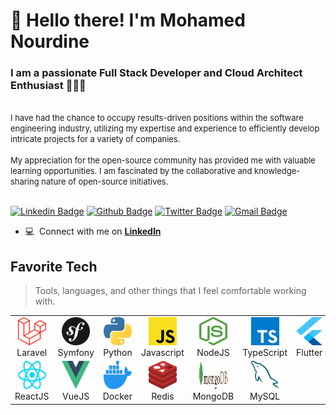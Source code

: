 <h1 align="left" id="mohamednourdine-title">👋 Hello there! I'm Mohamed Nourdine</h1>

<h3 align="left">I am a passionate Full Stack Developer and Cloud Architect Enthusiast 👨🏽‍💻</h3>

<br>

<font size="2">
  I have had the chance to occupy results-driven positions within the software engineering industry, utilizing my expertise and experience to efficiently develop intricate projects for a variety of companies.
  <br><br>
  My appreciation for the open-source community has provided me with valuable learning opportunities. I am fascinated by the collaborative and knowledge-sharing nature of open-source initiatives.
  <br><br>
</font>

[![Linkedin Badge](https://img.shields.io/badge/-mohamednourdine-0072b1?style=flat&logo=Linkedin&logoColor=white&link=https://www.linkedin.com/in/mnourdine/)](https://www.linkedin.com/in/mnourdine) 
[![Github Badge](https://img.shields.io/badge/mohamednourdine-grey?style=flat&logo=github&logoColor=white&link=https://github.com/mohamednourdine/)](https://github.com/mohamednourdine/) 
[![Twitter Badge](https://img.shields.io/badge/-nourdinetw-00acee?style=flat&logo=twitter&logoColor=white&link=https://twitter.com/nourdinetw/)](https://www.twitter.com/nourdinetw/) 
[![Gmail Badge](https://img.shields.io/badge/-mohamednjikam25@gmail.com-c14438?style=flat-square&logo=Gmail&logoColor=white&link=mailto:mohamednjikam25@hotmail.com)](mailto:mohamednjikam25@hotmail.com)

- 💻 &nbsp;Connect with me on **[LinkedIn]**

<h2 align="left" id="mohamednourdine">Favorite Tech</h2>

> Tools, languages, and other things that I feel comfortable working with.

<table>
  <tr>
    <td align="center" width="96">
      <img src="./icons/laravel.svg" width="45" height="45" alt="Laravel" /><br>Laravel
    </td>
    <td align="center" width="96">
      <img src="./icons/symfony.svg" width="45" height="45" alt="Symfony" /><br>Symfony
    </td>
    <td align="center" width="96">
      <img src="./icons/python.svg" width="45" height="45" alt="Python" /><br>Python
    </td>
    <td align="center" width="96">
      <img src="./icons/javascript.svg" width="45" height="45" alt="Javascript" /><br>Javascript
    </td>
    <td align="center" width="96">
      <img src="./icons/nodejs-icon.svg" width="45" height="45" alt="NodeJS" /><br>NodeJS
    </td>
    <td align="center" width="96">
      <img src="./icons/typescript-icon.svg" width="45" height="45" alt="TypeScript" /><br>TypeScript
    </td>
    <td align="center" width="96">
      <img src="./icons/flutter.svg" width="45" height="45" alt="Flutter" /><br>Flutter
    </td>
  </tr>
  <tr>
    <td align="center" width="96">
      <img src="./icons/react.svg" width="45" height="45" alt="ReactJS" /><br>ReactJS
    </td>
    <td align="center" width="96">
      <img src="./icons/vue.svg" width="45" height="45" alt="VueJS" /><br>VueJS
    </td>
    <td align="center" width="96">
      <img src="./icons/docker-icon.svg" width="45" height="45" alt="Docker" /><br>Docker
    </td>
    <td align="center" width="96">
      <img src="./icons/redis.svg" width="45" height="45" alt="Redis" /><br>Redis
    </td>
    <td align="center" width="96">
      <img src="./icons/mongodb.svg" width="45" height="45" alt="MongoDB" /><br>MongoDB
    </td>
    <td align="center" width="96">
      <img src="./icons/mysql.svg" width="45" height="45" alt="MySQL" /><br>MySQL
    </td>
    <td align="center" width="96">
      <!-- Optional: add another tech here, or leave blank -->
    </td>
  </tr>
</table>

<!-- links -->

[linkedin]: https://www.linkedin.com/in/mnourdine/ "Mohamed Nourdine"
